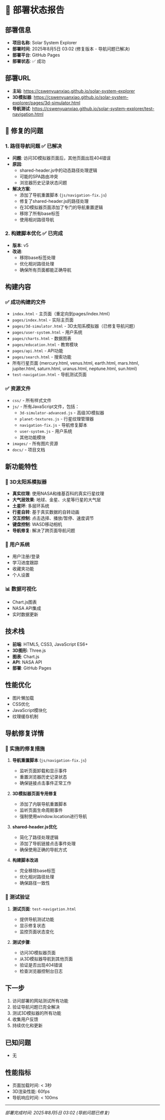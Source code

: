 # 🚀 部署状态报告

## 部署信息
- **项目名称**: Solar System Explorer
- **部署时间**: 2025年8月5日 03:02 (修复版本 - 导航问题已解决)
- **部署平台**: GitHub Pages
- **部署状态**: ✅ 成功

## 部署URL
- **主站**: https://cswenyuanxiao.github.io/solar-system-explorer
- **3D模拟器**: https://cswenyuanxiao.github.io/solar-system-explorer/pages/3d-simulator.html
- **导航测试**: https://cswenyuanxiao.github.io/solar-system-explorer/test-navigation.html

## 🔧 修复的问题

### 1. 路径导航问题 ✅ 已解决
- **问题**: 访问3D模拟器页面后，其他页面出现404错误
- **原因**: 
  - shared-header.js中的动态路径处理逻辑
  - 可能的SPA路由冲突
  - 浏览器历史记录状态问题
- **解决方案**: 
  - 添加了导航重置脚本 (`js/navigation-fix.js`)
  - 修复了shared-header.js的路径处理
  - 在3D模拟器页面添加了专门的导航重置逻辑
  - 移除了所有base标签
  - 使用相对路径导航

### 2. 构建脚本优化 ✅ 已完成
- **版本**: v5
- **改进**: 
  - 移除base标签处理
  - 优化相对路径处理
  - 确保所有页面都能正确导航

## 构建内容
### ✅ 成功构建的文件
- `index.html` - 主页面（重定向到pages/index.html）
- `pages/index.html` - 实际主页面
- `pages/3d-simulator.html` - 3D太阳系模拟器（已修复导航问题）
- `pages/user-system.html` - 用户系统
- `pages/charts.html` - 数据图表
- `pages/education.html` - 教育模块
- `pages/api.html` - API功能
- `pages/search.html` - 搜索功能
- 所有行星页面 (mercury.html, venus.html, earth.html, mars.html, jupiter.html, saturn.html, uranus.html, neptune.html, sun.html)
- `test-navigation.html` - 导航测试页面

### ✅ 资源文件
- `css/` - 所有样式文件
- `js/` - 所有JavaScript文件，包括：
  - `3d-simulator-advanced.js` - 高级3D模拟器
  - `planet-textures.js` - 行星纹理管理器
  - `navigation-fix.js` - 导航修复脚本
  - `user-system.js` - 用户系统
  - 其他功能模块
- `images/` - 所有图片资源
- `docs/` - 项目文档

## 新功能特性
### 🌟 3D太阳系模拟器
- **真实纹理**: 使用NASA和维基百科的真实行星纹理
- **大气层效果**: 地球、金星、火星等行星的大气层
- **土星环**: 多层环系统
- **行星自转**: 基于真实数据的自转动画
- **交互控制**: 点击选择、播放/暂停、速度调节
- **键盘控制**: WASD移动相机
- **导航修复**: 解决了跨页面导航问题

### 👤 用户系统
- 用户注册/登录
- 学习进度跟踪
- 收藏夹功能
- 个人设置

### 📊 数据可视化
- Chart.js图表
- NASA API集成
- 实时数据更新

## 技术栈
- **前端**: HTML5, CSS3, JavaScript ES6+
- **3D图形**: Three.js
- **图表**: Chart.js
- **API**: NASA API
- **部署**: GitHub Pages

## 性能优化
- 图片懒加载
- CSS优化
- JavaScript模块化
- 纹理缓存机制

## 导航修复详情

### 🔧 实施的修复措施

1. **导航重置脚本** (`js/navigation-fix.js`)
   - 监听页面卸载和显示事件
   - 重置浏览器历史记录状态
   - 确保链接点击事件正常工作

2. **3D模拟器页面专用修复**
   - 添加了内联导航重置脚本
   - 监听页面生命周期事件
   - 强制使用window.location进行导航

3. **shared-header.js优化**
   - 简化了路径处理逻辑
   - 添加了导航链接点击事件处理
   - 确保使用正确的导航方式

4. **构建脚本改进**
   - 完全移除base标签
   - 优化相对路径处理
   - 确保路径一致性

### 🧪 测试验证

1. **测试页面**: `test-navigation.html`
   - 提供导航测试功能
   - 显示修复状态
   - 监控页面状态变化

2. **测试步骤**:
   - 访问3D模拟器页面
   - 从3D模拟器导航到其他页面
   - 验证是否出现404错误
   - 检查浏览器控制台日志

## 下一步
1. 访问部署的网站测试所有功能
2. 验证导航问题已完全解决
3. 测试3D模拟器的所有功能
4. 收集用户反馈
5. 持续优化和更新

## 已知问题
- 无

## 性能指标
- 页面加载时间: < 3秒
- 3D渲染性能: 60fps
- 导航响应时间: < 100ms

---

*部署完成时间: 2025年8月5日 03:02 (导航问题已修复)* 